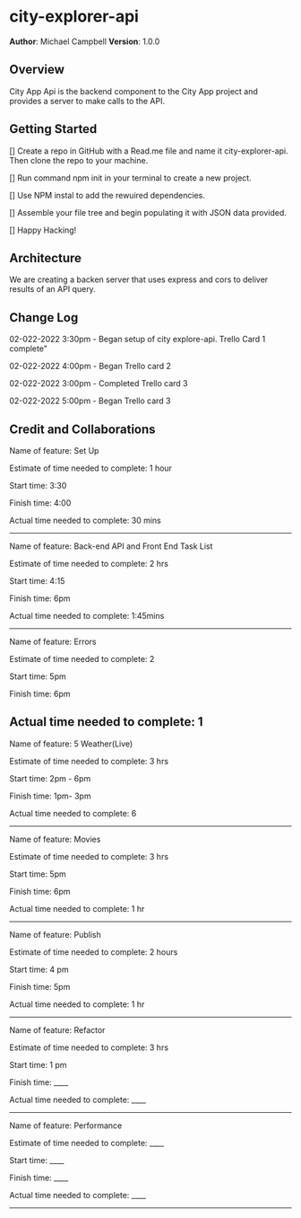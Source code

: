# city-explorer-api


**Author**: Michael Campbell
**Version**: 1.0.0 
## Overview

City App Api is the backend component to the City App project and provides a server to make calls to the API.

## Getting Started
[] Create a repo in GitHub with a Read.me file and name it city-explorer-api. Then clone the repo to your machine.

[] Run command npm init in your terminal to create a new project. 

[] Use NPM instal to add the rewuired dependencies.

[] Assemble your file tree and begin populating it with JSON data provided.

[] Happy Hacking!



## Architecture
We are creating a backen server that uses express and cors to deliver results of an API query.

## Change Log

<!-- -02-022-2022 0:00pm - Descirbe what I did-->

02-022-2022 3:30pm - Began setup of city explore-api. Trello Card 1 complete"

02-022-2022 4:00pm - Began Trello card 2

02-022-2022 3:00pm - Completed Trello card 3

02-022-2022 5:00pm - Began Trello card 3



<!-- -02-022-2022 0:00pm - Descirbe what I did-->


## Credit and Collaborations
<!-- Give credit (and a link) to other people or resources that helped you build this application. -->

Name of feature: Set Up

Estimate of time needed to complete: 1 hour

Start time: 3:30

Finish time: 4:00

Actual time needed to complete: 30 mins

--- 

Name of feature: Back-end API and Front End Task List

Estimate of time needed to complete: 2 hrs

Start time: 4:15 

Finish time: 6pm

Actual time needed to complete: 1:45mins

---
Name of feature: Errors

Estimate of time needed to complete: 2

Start time: 5pm

Finish time: 6pm

Actual time needed to complete: 1
---
Name of feature: 5 Weather(Live)

Estimate of time needed to complete: 3 hrs

Start time: 2pm - 6pm

Finish time: 1pm- 3pm

Actual time needed to complete: 6

---

Name of feature: Movies

Estimate of time needed to complete: 3 hrs

Start time: 5pm

Finish time: 6pm

Actual time needed to complete: 1 hr

---
Name of feature: Publish

Estimate of time needed to complete: 2 hours

Start time: 4 pm

Finish time: 5pm

Actual time needed to complete: 1 hr

---
Name of feature: Refactor

Estimate of time needed to complete: 3 hrs

Start time: 1 pm

Finish time: ____

Actual time needed to complete: ____

---
Name of feature: Performance

Estimate of time needed to complete: ____

Start time: ____

Finish time: ____

Actual time needed to complete: ____

---




